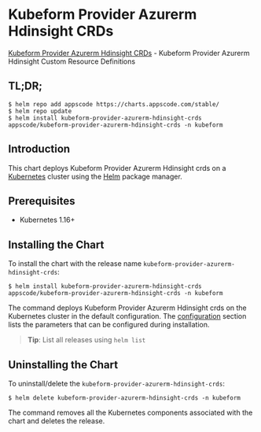 # Kubeform Provider Azurerm Hdinsight CRDs

[Kubeform Provider Azurerm Hdinsight CRDs](https://github.com/kubeform) - Kubeform Provider Azurerm Hdinsight Custom Resource Definitions

## TL;DR;

```console
$ helm repo add appscode https://charts.appscode.com/stable/
$ helm repo update
$ helm install kubeform-provider-azurerm-hdinsight-crds appscode/kubeform-provider-azurerm-hdinsight-crds -n kubeform
```

## Introduction

This chart deploys Kubeform Provider Azurerm Hdinsight crds on a [Kubernetes](http://kubernetes.io) cluster using the [Helm](https://helm.sh) package manager.

## Prerequisites

- Kubernetes 1.16+

## Installing the Chart

To install the chart with the release name `kubeform-provider-azurerm-hdinsight-crds`:

```console
$ helm install kubeform-provider-azurerm-hdinsight-crds appscode/kubeform-provider-azurerm-hdinsight-crds -n kubeform
```

The command deploys Kubeform Provider Azurerm Hdinsight crds on the Kubernetes cluster in the default configuration. The [configuration](#configuration) section lists the parameters that can be configured during installation.

> **Tip**: List all releases using `helm list`

## Uninstalling the Chart

To uninstall/delete the `kubeform-provider-azurerm-hdinsight-crds`:

```console
$ helm delete kubeform-provider-azurerm-hdinsight-crds -n kubeform
```

The command removes all the Kubernetes components associated with the chart and deletes the release.


